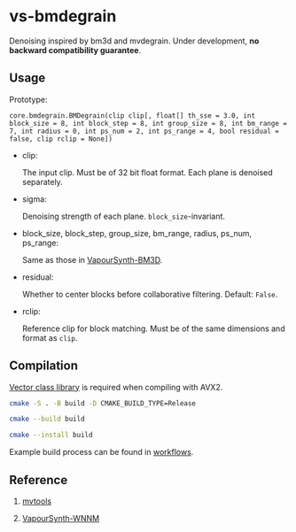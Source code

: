 # vs-bmdegrain
Denoising inspired by bm3d and mvdegrain. Under development, **no backward compatibility guarantee**.

## Usage
Prototype:

`core.bmdegrain.BMDegrain(clip clip[, float[] th_sse = 3.0, int block_size = 8, int block_step = 8, int group_size = 8, int bm_range = 7, int radius = 0, int ps_num = 2, int ps_range = 4, bool residual = false, clip rclip = None])`

- clip:

    The input clip. Must be of 32 bit float format. Each plane is denoised separately.

- sigma:

    Denoising strength of each plane. `block_size`-invariant.

- block_size, block_step, group_size, bm_range, radius, ps_num, ps_range:

    Same as those in [VapourSynth-BM3D](https://github.com/HomeOfVapourSynthEvolution/VapourSynth-BM3D).

- residual:

    Whether to center blocks before collaborative filtering. Default: `False`.

- rclip:

    Reference clip for block matching. Must be of the same dimensions and format as `clip`.

## Compilation
[Vector class library](https://github.com/vectorclass/version2) is required when compiling with AVX2.

```bash
cmake -S . -B build -D CMAKE_BUILD_TYPE=Release

cmake --build build

cmake --install build
```

Example build process can be found in [workflows](https://github.com/AmusementClub/vs-bmdegrain/tree/master/.github/workflows).

## Reference
1. [mvtools](http://avisynth.nl/index.php/MVTools)

2. [VapourSynth-WNNM](https://github.com/WolframRhodium/VapourSynth-WNNM)

